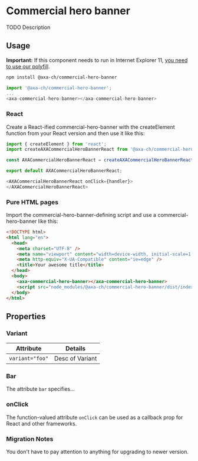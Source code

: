 # Commercial hero banner

TODO Description

## Usage

**Important:** If this component needs to run in Internet Explorer 11, [you need to use our polyfill](https://github.com/axa-ch/patterns-library/tree/develop/src/components/05-utils/polyfill).

```bash
npm install @axa-ch/commercial-hero-banner
```

```js
import '@axa-ch/commercial-hero-banner';
...
<axa-commercial-hero-banner></axa-commercial-hero-banner>
```

### React

Create a React-ified commercial-hero-banner with the createElement function from your React version and then use it like this:

```js
import { createElement } from 'react';
import createAXACommercialHeroBannerReact from '@axa-ch/commercial-hero-banner/lib/index.react';

const AXACommercialHeroBannerReact = createAXACommercialHeroBannerReact(createElement);

export default AXACommercialHeroBannerReact;
```

```js
<AXACommercialHeroBannerReact onClick={handler}>
</AXACommercialHeroBannerReact>
```

### Pure HTML pages

Import the commercial-hero-banner-defining script and use a commercial-hero-banner like this:

```html
<!DOCTYPE html>
<html lang="en">
  <head>
    <meta charset="UTF-8" />
    <meta name="viewport" content="width=device-width, initial-scale=1.0" />
    <meta http-equiv="X-UA-Compatible" content="ie=edge" />
    <title>Your awesome title</title>
  </head>
  <body>
    <axa-commercial-hero-banner></axa-commercial-hero-banner>
    <script src="node_modules/@axa-ch/commercial-hero-banner/dist/index.js"></script>
  </body>
</html>
```

## Properties

### Variant

| Attribute             | Details                 |
| --------------------- | ----------------------- |
| `variant="foo"`       | Desc of Variant         |

### Bar

The attribute `bar` specifies...

### onClick

The function-valued attribute `onClick` can be used as a callback prop for React and other frameworks.

### Migration Notes

You don't have to pay attention to anything for upgrading to newer version.
